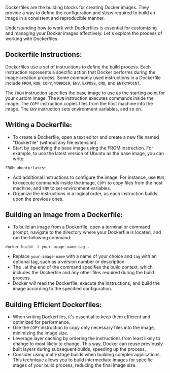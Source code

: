 [//]: # (Working with Dockerfiles)

Dockerfiles are the building blocks for creating Docker images. They provide a way to define the configuration and steps required to build an image in a consistent and reproducible manner. 

Understanding how to work with Dockerfiles is essential for customizing and managing your Docker images effectively. Let's explore the process of working with Dockerfiles.


## Dockerfile Instructions:
Dockerfiles use a set of instructions to define the build process. Each instruction represents a specific action that Docker performs during the image creation process.
Some commonly used instructions in a Dockerfile include `FROM`, `RUN`, `COPY`, `WORKDIR`, `ENV`, `EXPOSE`, `CMD`, and `ENTRYPOINT`.

The `FROM` instruction specifies the base image to use as the starting point for your custom image. The `RUN` instruction executes commands inside the image. The `COPY` instruction copies files from the host machine into the image. The `ENV` instruction sets environment variables, and so on.


## Writing a Dockerfile:
- To create a Dockerfile, open a text editor and create a new file named "Dockerfile" (without any file extension).
- Start by specifying the base image using the FROM instruction. For example, to use the latest version of Ubuntu as the base image, you can write:
```
FROM ubuntu:latest
```
- Add additional instructions to configure the image. For instance, use `RUN` to execute commands inside the image, `COPY` to copy files from the host machine, and `ENV` to set environment variables.
- Organize the instructions in a logical order, as each instruction builds upon the previous ones.


## Building an Image from a Dockerfile:
- To build an image from a Dockerfile, open a terminal or command prompt, navigate to the directory where your Dockerfile is located, and run the following command:
```
docker build -t your-image-name:tag . 
```
- Replace `your-image-name` with a name of your choice and `tag` with an optional tag, such as a version number or description.
- The ` . `at the end of the command specifies the build context, which includes the Dockerfile and any other files required during the build process.
- Docker will read the Dockerfile, execute the instructions, and build the image according to the specified configuration.


## Building Efficient Dockerfiles:
- When writing Dockerfiles, it's essential to keep them efficient and optimized for performance.
- Use the `COPY` instruction to copy only necessary files into the image, minimizing the image size.
- Leverage layer caching by ordering the instructions from least likely to change to most likely to change. This way, Docker can reuse previously built layers during subsequent builds, speeding up the process.
- Consider using multi-stage builds when building complex applications. This technique allows you to build intermediate images for specific stages of your build process, reducing the final image size.